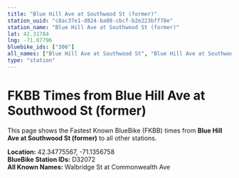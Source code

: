 ```yaml
---
title: "Blue Hill Ave at Southwood St (former)"
station_uuid: "c8ac37e1-d824-ba08-cbcf-b2e223bff78e"
station_name: "Blue Hill Ave at Southwood St (former)"
lat: 42.31784
lng: -71.07796
bluebike_ids: ["306"]
all_names: ["Blue Hill Ave at Southwood St", "Blue Hill Ave at Southwood St (former)"]
type: "station"
---
```


# FKBB Times from Blue Hill Ave at Southwood St (former)

This page shows the Fastest Known BlueBike (FKBB) times from **Blue Hill Ave at Southwood St (former)** to all other stations.

**Location:** 42.34775567, -71.1356758  
**BlueBike Station IDs:** D32072  
**All Known Names:** Walbridge St at Commonwealth Ave

